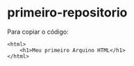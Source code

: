 # primeiro-repositorio
Para copiar o código:
```
<html>
    <h1>Meu primeiro Arquino HTML</h1>
</html>
```
